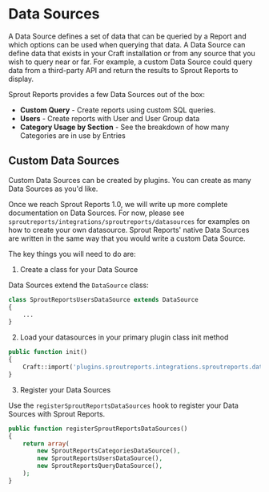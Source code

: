 # Data Sources

A Data Source defines a set of data that can be queried by a Report and which options can be used when querying that data. A Data Source can define data that exists in your Craft installation or from any source that you wish to query near or far. For example, a custom Data Source could query data from a third-party API and return the results to Sprout Reports to display.

Sprout Reports provides a few Data Sources out of the box:

- **Custom Query** - Create reports using custom SQL queries.
- **Users** - Create reports with User and User Group data
- **Category Usage by Section** - See the breakdown of how many Categories are in use by Entries

## Custom Data Sources

Custom Data Sources can be created by plugins. You can create as many Data Sources as you'd like.

Once we reach Sprout Reports 1.0, we will write up more complete documentation on Data Sources.  For now, please see `sproutreports/integrations/sproutreports/datasources` for examples on how to create your own datasource. Sprout Reports' native Data Sources are written in the same way that you would write a custom Data Source.

The key things you will need to do are:

1) Create a class for your Data Source

Data Sources extend the `DataSource` class:

``` php
class SproutReportsUsersDataSource extends DataSource
{
	...
}
```

2) Load your datasources in your primary plugin class init method

``` php
public function init()
{
	Craft::import('plugins.sproutreports.integrations.sproutreports.datasources.*');
}
```

3) Register your Data Sources

Use the `registerSproutReportsDataSources` hook to register your Data Sources with Sprout Reports.

``` php
public function registerSproutReportsDataSources()
{
	return array(
		new SproutReportsCategoriesDataSource(),
		new SproutReportsUsersDataSource(),
		new SproutReportsQueryDataSource(),
	);
}
```
